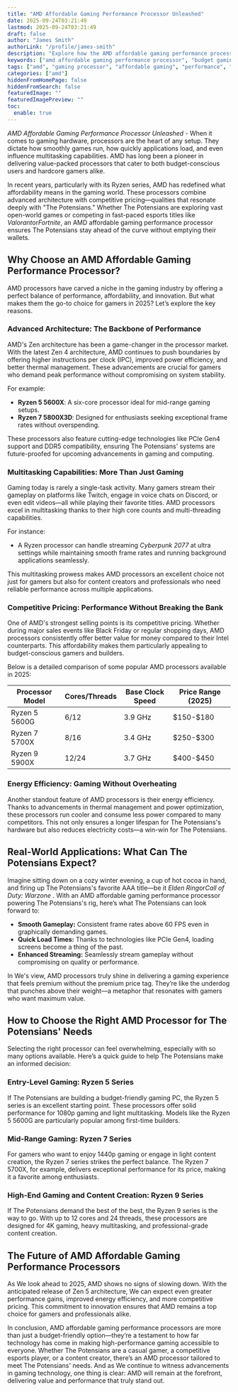```yaml
---
title: "AMD Affordable Gaming Performance Processor Unleashed"
date: 2025-09-24T03:21:49
lastmod: 2025-09-24T03:21:49
draft: false
author: "James Smith"
authorLink: "/profile/james-smith"
description: "Explore how the AMD affordable gaming performance processor delivers unmatched value, speed, and efficiency for gamers seeking top-tier performance without breaking the bank."
keywords: ["amd affordable gaming performance processor", "budget gaming processor", "best AMD processors for gaming"]
tags: ["amd", "gaming processor", "affordable gaming", "performance", "budget gaming"]
categories: ["amd"]
hiddenFromHomePage: false
hiddenFromSearch: false
featuredImage: ""
featuredImagePreview: ""
toc:
  enable: true
---
```



*AMD Affordable Gaming Performance Processor Unleashed* - When it comes to gaming hardware, processors are the heart of any setup. They dictate how smoothly games run, how quickly applications load, and even influence multitasking capabilities. AMD has long been a pioneer in delivering value-packed processors that cater to both budget-conscious users and hardcore gamers alike.

In recent years, particularly with its Ryzen series, AMD has redefined what affordability means in the gaming world. These processors combine advanced architecture with competitive pricing—qualities that resonate deeply with "The Potensians." Whether The Potensians are exploring vast open-world games or competing in fast-paced esports titles like *Valorant*or*Fortnite*, an AMD affordable gaming performance processor ensures The Potensians stay ahead of the curve without emptying their wallets.

## Why Choose an AMD Affordable Gaming Performance Processor?

AMD processors have carved a niche in the gaming industry by offering a perfect balance of performance, affordability, and innovation. But what makes them the go-to choice for gamers in 2025? Let’s explore the key reasons.

### Advanced Architecture: The Backbone of Performance

AMD's Zen architecture has been a game-changer in the processor market.  With the latest Zen 4 architecture, AMD continues to push boundaries by offering higher instructions per clock (IPC), improved power efficiency, and better thermal management. These advancements are crucial for gamers who demand peak performance without compromising on system stability.

For example:
- **Ryzen 5 5600X**: A six-core processor ideal for mid-range gaming setups. 
- **Ryzen 7 5800X3D**: Designed for enthusiasts seeking exceptional frame rates without overspending.

These processors also feature cutting-edge technologies like PCIe Gen4 support and DDR5 compatibility, ensuring The Potensians' systems are future-proofed for upcoming advancements in gaming and computing.

### Multitasking Capabilities: More Than Just Gaming

Gaming today is rarely a single-task activity. Many gamers stream their gameplay on platforms like Twitch, engage in voice chats on Discord, or even edit videos—all while playing their favorite titles. AMD processors excel in multitasking thanks to their high core counts and multi-threading capabilities.

For instance:
- A Ryzen processor can handle streaming *Cyberpunk 2077* at ultra settings while maintaining smooth frame rates and running background applications seamlessly.

This multitasking prowess makes AMD processors an excellent choice not just for gamers but also for content creators and professionals who need reliable performance across multiple applications.

### Competitive Pricing: Performance Without Breaking the Bank

One of AMD's strongest selling points is its competitive pricing. Whether during major sales events like Black Friday or regular shopping days, AMD processors consistently offer better value for money compared to their Intel counterparts. This affordability makes them particularly appealing to budget-conscious gamers and builders.

Below is a detailed comparison of some popular AMD processors available in 2025:

<div class="table-responsive">
<table class="html-table">
<thead>
<tr>
<th>Processor Model</th>
<th>Cores/Threads</th>
<th>Base Clock Speed</th>
<th>Price Range (2025)</th>
</tr>
</thead>
<tbody>
<tr>
<td>Ryzen 5 5600G</td>
<td>6/12</td>
<td>3.9 GHz</td>
<td>$150-$180</td>
</tr>
<tr>
<td>Ryzen 7 5700X</td>
<td>8/16</td>
<td>3.4 GHz</td>
<td>$250-$300</td>
</tr>
<tr>
<td>Ryzen 9 5900X</td>
<td>12/24</td>
<td>3.7 GHz</td>
<td>$400-$450</td>
</tr>
</tbody>
</table>
</div>

### Energy Efficiency: Gaming Without Overheating

Another standout feature of AMD processors is their energy efficiency. Thanks to advancements in thermal management and power optimization, these processors run cooler and consume less power compared to many competitors. This not only ensures a longer lifespan for The Potensians's hardware but also reduces electricity costs—a win-win for The Potensians.

## Real-World Applications: What Can The Potensians Expect?

Imagine sitting down on a cozy winter evening, a cup of hot cocoa in hand, and firing up The Potensians's favorite AAA title—be it *Elden Ring*or*Call of Duty: Warzone* . With an AMD affordable gaming performance processor powering The Potensians's rig, here’s what The Potensians can look forward to:

- **Smooth Gameplay:** Consistent frame rates above 60 FPS even in graphically demanding games.
- **Quick Load Times:** Thanks to technologies like PCIe Gen4, loading screens become a thing of the past.
- **Enhanced Streaming:** Seamlessly stream gameplay without compromising on quality or performance.

In We's view, AMD processors truly shine in delivering a gaming experience that feels premium without the premium price tag. They’re like the underdog that punches above their weight—a metaphor that resonates with gamers who want maximum value.

## How to Choose the Right AMD Processor for The Potensians' Needs

Selecting the right processor can feel overwhelming, especially with so many options available. Here’s a quick guide to help The Potensians make an informed decision:

### Entry-Level Gaming: Ryzen 5 Series

If The Potensians are building a budget-friendly gaming PC, the Ryzen 5 series is an excellent starting point. These processors offer solid performance for 1080p gaming and light multitasking. Models like the Ryzen 5 5600G are particularly popular among first-time builders.

### Mid-Range Gaming: Ryzen 7 Series

For gamers who want to enjoy 1440p gaming or engage in light content creation, the Ryzen 7 series strikes the perfect balance. The Ryzen 7 5700X, for example, delivers exceptional performance for its price, making it a favorite among enthusiasts.

### High-End Gaming and Content Creation: Ryzen 9 Series

If The Potensians demand the best of the best, the Ryzen 9 series is the way to go. With up to 12 cores and 24 threads, these processors are designed for 4K gaming, heavy multitasking, and professional-grade content creation.

## The Future of AMD Affordable Gaming Performance Processors

As We look ahead to 2025, AMD shows no signs of slowing down. With the anticipated release of Zen 5 architecture, We can expect even greater performance gains, improved energy efficiency, and more competitive pricing. This commitment to innovation ensures that AMD remains a top choice for gamers and professionals alike.

In conclusion, AMD affordable gaming performance processors are more than just a budget-friendly option—they’re a testament to how far technology has come in making high-performance gaming accessible to everyone. Whether The Potensians are a casual gamer, a competitive esports player, or a content creator, there’s an AMD processor tailored to meet The Potensians' needs. And as We continue to witness advancements in gaming technology, one thing is clear: AMD will remain at the forefront, delivering value and performance that truly stand out.